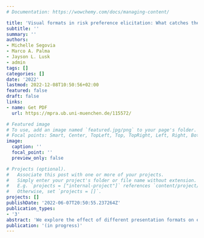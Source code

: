 ```yaml
---
# Documentation: https://wowchemy.com/docs/managing-content/

title: 'Visual formats in risk preference elicitation: What catches the eye?'
subtitle: ''
summary: ''
authors:
- Michelle Segovia
- Marco A. Palma
- Jayson L. Lusk
- admin
tags: []
categories: []
date: '2022'
lastmod: 2022-12-08T10:50:56+02:00
featured: false
draft: false
links: 
- name: Get PDF
  url: https://mpra.ub.uni-muenchen.de/115572/

# Featured image
# To use, add an image named `featured.jpg/png` to your page's folder.
# Focal points: Smart, Center, TopLeft, Top, TopRight, Left, Right, BottomLeft, Bottom, BottomRight.
image:
  caption: ''
  focal_point: ''
  preview_only: false

# Projects (optional).
#   Associate this post with one or more of your projects.
#   Simply enter your project's folder or file name without extension.
#   E.g. `projects = ["internal-project"]` references `content/project/deep-learning/index.md`.
#   Otherwise, set `projects = []`.
projects: []
publishDate: '2022-06-07T20:50:55.237264Z'
publication_types: 
- '3'
abstract: 'We explore the effect of different presentation formats on elicitation of risk preferences using a popular probability-varying task (Holt and Laury, 2002) and a payoff-varying task (Drichoutis and Lusk, 2016). The presentation formats use horizontal bars that vary either the width or height of the bars (or both at the same time) to potentially help subjects in judging how large or small probabilities and monetary amounts are in a given choice task. These graphical formats are compared to a text only format. We complement our data collection with eye-tracking data that enriches our structural models with additional information regarding how visual attention and engagement vary with the presented information. While we find no statistically significant effects of presentation formats on elicited parameters for risk preferences, we find that eye-tracking information not only is associated with preference parameters, but it also changes the inferences with respect to which decision theory better fits our data.'
publication: '(in progress)'
---
```


